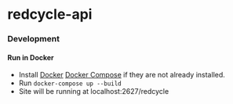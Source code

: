 # redcycle-api

### Development

#### Run in Docker
* Install [Docker](https://docs.docker.com/get-docker/) [Docker Compose](https://docs.docker.com/compose/install/) if they are not already installed.
* Run `docker-compose up --build`
* Site will be running at localhost:2627/redcycle